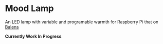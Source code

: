 # Mood Lamp

An LED lamp with variable and programable warmth for Raspberry Pi that on [Balena](https://www.balena.io)

**Currently Work In Progress**

